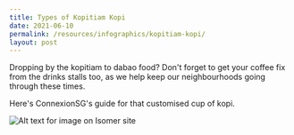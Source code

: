```yaml
---
title: Types of Kopitiam Kopi
date: 2021-06-10
permalink: /resources/infographics/kopitiam-kopi/
layout: post
---
```


Dropping by the kopitiam to dabao food? Don't forget to get your coffee fix from the drinks stalls too, as we help keep our neighbourhoods going through these times. 

Here's ConnexionSG's guide for that customised cup of kopi.

![Alt text for image on Isomer site](/images/types_kopi.jpg)
